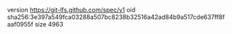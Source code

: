 version https://git-lfs.github.com/spec/v1
oid sha256:3e397a549fca03288a507bc8238b32516a42ad84b9a517cde637ff8faaf0955f
size 4963

